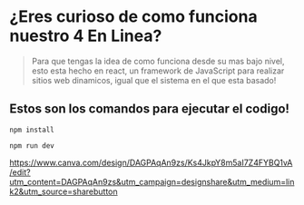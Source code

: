 # ¿Eres curioso de como funciona nuestro 4 En Linea?

> Para que tengas la idea de como funciona desde su mas bajo nivel, esto esta hecho en react, un framework de JavaScript para realizar sitios web dinamicos, igual que el sistema en el que esta basado!

## Estos son los comandos para ejecutar el codigo!
`npm install`

`npm run dev`


https://www.canva.com/design/DAGPAqAn9zs/Ks4JkpY8m5aI7Z4FYBQ1vA/edit?utm_content=DAGPAqAn9zs&utm_campaign=designshare&utm_medium=link2&utm_source=sharebutton
